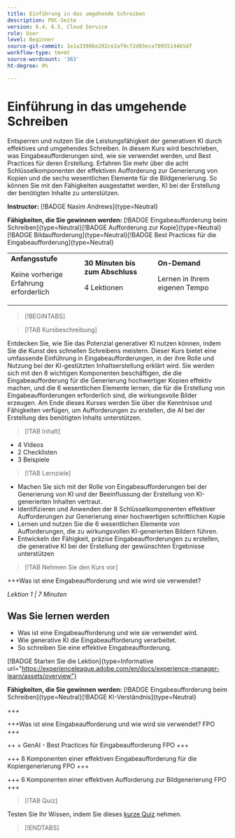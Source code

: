 ```yaml
---
title: Einführung in das umgehende Schreiben
description: POC-Seite
version: 6.4, 6.5, Cloud Service
role: User
level: Beginner
source-git-commit: 1e1a33986e202ce2af9cf2d03eca7895514465df
workflow-type: tm+mt
source-wordcount: '363'
ht-degree: 0%

---
```



# Einführung in das umgehende Schreiben

Entsperren und nutzen Sie die Leistungsfähigkeit der generativen KI durch effektives und umgehendes Schreiben. In diesem Kurs wird beschrieben, was Eingabeaufforderungen sind, wie sie verwendet werden, und Best Practices für deren Erstellung. Erfahren Sie mehr über die acht Schlüsselkomponenten der effektiven Aufforderung zur Generierung von Kopien und die sechs wesentlichen Elemente für die Bildgenerierung. So können Sie mit den Fähigkeiten ausgestattet werden, KI bei der Erstellung der benötigten Inhalte zu unterstützen.

**Instructor:** [!BADGE Nasim Andrews]{type=Neutral}

**Fähigkeiten, die Sie gewinnen werden:** [!BADGE Eingabeaufforderung beim Schreiben]{type=Neutral}[!BADGE Aufforderung zur Kopie]{type=Neutral}[!BADGE Bildaufforderung]{type=Neutral}[!BADGE Best Practices für die Eingabeaufforderung]{type=Neutral}

<table>
    <tr>
        <td width="33%">
            <strong>Anfangsstufe</strong>            
            <p>Keine vorherige Erfahrung erforderlich<p>
        </td>
          <td width="33%">
            <strong>30 Minuten bis zum Abschluss</strong>
            <p>4 Lektionen<p>
        </td>
        <td width="33%">
            <strong>On-Demand</strong>
            <p>Lernen in Ihrem eigenen Tempo<p>
        </td>
    </tr>
</table>

>[!BEGINTABS]

>[!TAB Kursbeschreibung]

Entdecken Sie, wie Sie das Potenzial generativer KI nutzen können, indem Sie die Kunst des schnellen Schreibens meistern. Dieser Kurs bietet eine umfassende Einführung in Eingabeaufforderungen, in der ihre Rolle und Nutzung bei der KI-gestützten Inhaltserstellung erklärt wird. Sie werden sich mit den 8 wichtigen Komponenten beschäftigen, die die Eingabeaufforderung für die Generierung hochwertiger Kopien effektiv machen, und die 6 wesentlichen Elemente lernen, die für die Erstellung von Eingabeaufforderungen erforderlich sind, die wirkungsvolle Bilder erzeugen. Am Ende dieses Kurses werden Sie über die Kenntnisse und Fähigkeiten verfügen, um Aufforderungen zu erstellen, die AI bei der Erstellung des benötigten Inhalts unterstützen.

>[!TAB Inhalt]

* 4 Videos
* 2 Checklisten
* 3 Beispiele

>[!TAB Lernziele]

* Machen Sie sich mit der Rolle von Eingabeaufforderungen bei der Generierung von KI und der Beeinflussung der Erstellung von KI-generierten Inhalten vertraut.
* Identifizieren und Anwenden der 8 Schlüsselkomponenten effektiver Aufforderungen zur Generierung einer hochwertigen schriftlichen Kopie
* Lernen und nutzen Sie die 6 wesentlichen Elemente von Aufforderungen, die zu wirkungsvollen KI-generierten Bildern führen.
* Entwickeln der Fähigkeit, präzise Eingabeaufforderungen zu erstellen, die generative KI bei der Erstellung der gewünschten Ergebnisse unterstützen

>[!TAB Nehmen Sie den Kurs vor]

+++Was ist eine Eingabeaufforderung und wie wird sie verwendet?

_Lektion 1 | 7 Minuten_

## Was Sie lernen werden

* Was ist eine Eingabeaufforderung und wie sie verwendet wird.
* Wie generative KI die Eingabeaufforderung verarbeitet.
* So schreiben Sie eine effektive Eingabeaufforderung.

[!BADGE Starten Sie die Lektion]{type=Informative url="https://experienceleague.adobe.com/en/docs/experience-manager-learn/assets/overview"}

**Fähigkeiten, die Sie gewinnen werden:** [!BADGE Eingabeaufforderung beim Schreiben]{type=Neutral}[!BADGE KI-Verständnis]{type=Neutral}

+++

+++Was ist eine Eingabeaufforderung und wie wird sie verwendet?
FPO
+++

++ + GenAI - Best Practices für Eingabeaufforderung
FPO
+++

+++ 8 Komponenten einer effektiven Eingabeaufforderung für die Kopiergenerierung
FPO
+++

+++ 6 Komponenten einer effektiven Aufforderung zur Bildgenerierung
FPO
+++

>[!TAB Quiz]

Testen Sie Ihr Wissen, indem Sie dieses [kurze Quiz](https://ezpwo74vees.typeform.com/to/vsPYgbwa) nehmen.

>[!ENDTABS]

